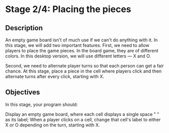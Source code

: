 # Stage 2/4: Placing the pieces
## Description
An empty game board isn't of much use if we can't do anything with it. In this stage, we will add two important features. First, we need to allow players to place the game pieces. In the board game, they are of different colors. In this desktop version, we will use different letters — X and O.

Second, we need to alternate player turns so that each person can get a fair chance. At this stage, place a piece in the cell where players click and then alternate turns after every click, starting with X.

## Objectives
In this stage, your program should:

Display an empty game board, where each cell displays a single space " " as its label;
When a player clicks on a cell, change that cell's label to either X or O depending on the turn, starting with X.